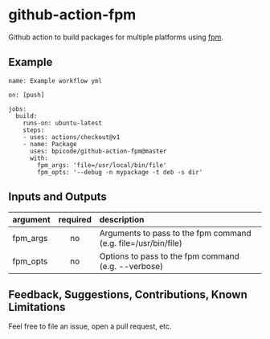 # github-action-fpm

Github action to build packages for multiple platforms using [fpm](https://github.com/jordansissel/fpm).

## Example

```
name: Example workflow yml

on: [push]

jobs:
  build:
    runs-on: ubuntu-latest
    steps:
    - uses: actions/checkout@v1
    - name: Package
      uses: bpicode/github-action-fpm@master
      with:
        fpm_args: 'file=/usr/local/bin/file'
        fpm_opts: '--debug -n mypackage -t deb -s dir'
```
## Inputs and Outputs

| argument | required | description                                                    |
| :------- | :------: | :------------------------------------------------------------- |
| fpm_args | no       | Arguments to pass to the fpm command (e.g. file=/usr/bin/file) |
| fpm_opts | no       | Options to pass to the fpm command (e.g. --verbose)            |

## Feedback, Suggestions, Contributions, Known Limitations

Feel free to file an issue, open a pull request, etc.
